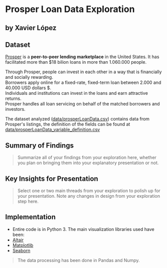 # Prosper Loan Data Exploration
## by Xavier López


## Dataset

[Prosper](https://www.prosper.com/) is a **peer-to-peer lending marketplace** in the United States. It has facilitated more than \$18 bilion loans in more than 1.060.000 people.

Through Prosper, people can invest in each other in a way that is financially and socially rewarding.  
Borrowers apply online for a fixed-rate, fixed-term loan between 2.000 and  40.000 USD dollars \$.  
Individuals and institutions can invest in the loans and earn attractive returns.  
Prosper handles all loan servicing on behalf of the matched borrowers and investors.

The dataset analyzed ([data/prosperLoanData.csv](https://github.com/xavierlopeze/Prosper-Loan-Data-Analysis/blob/master/data/prosperLoanData.csv)) contains data from Prosper's listings, the definition of the fields can be found at [data/prosperLoanData_variable_definition.csv](https://github.com/xavierlopeze/Prosper-Loan-Data-Analysis/blob/master/data/prosperLoanData_variable_definition.csv)

## Summary of Findings

> Summarize all of your findings from your exploration here, whether you plan on bringing them into your explanatory presentation or not.


## Key Insights for Presentation

> Select one or two main threads from your exploration to polish up for your presentation. Note any changes in design from your exploration step here.


## Implementation
- Entire code is in Python 3.
The main visualization libraries used have been:
- [Altair](https://altair-viz.github.io/)
- [Matplotlib](https://matplotlib.org/)
- [Seaborn](https://seaborn.pydata.org/)

>The data processing has been done in Pandas and Numpy.

